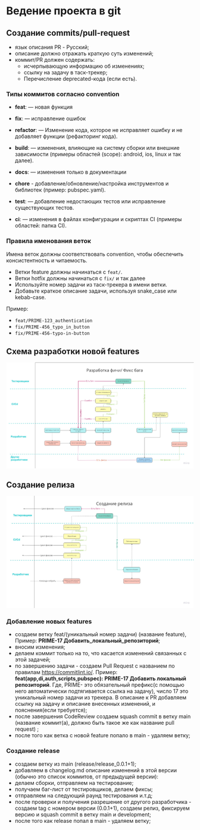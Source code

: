 
# Ведение проекта в git

## Создание commits/pull-request

- язык описания PR - Русский;
- описание должно отражать краткую суть изменений;
- коммит/PR должен содержать:
  - исчерпывающую информацию об изменениях;
  - ссылку на задачу в таск-трекер;
  - Перечисление deprecated-кода (если есть).

### Типы коммитов согласно convention

- **feat**: — новая функция

- **fix**: — исправление ошибок
- **refactor**: — Изменение кода, которое не исправляет ошибку и не добавляет функции (рефакторинг кода).
- **build**: — изменения, влияющие на систему сборки или внешние зависимости (примеры областей (scope): android, ios, linux и так далее).
- **docs**: — изменения только в документации
- **chore** - добавление/обновление/настройка инструментов и библиотек (пример: pubspec.yaml).
- **test**: — добавление недостающих тестов или исправление существующих тестов.
- **ci**: — изменения в файлах конфигурации и скриптах CI (примеры областей: папка CI).

### Правила именования веток

Имена веток должны соответствовать convention, чтобы обеспечить консистентность и читаемость.

- Ветки feature должны начинаться с `feat/`.
- Ветки hotfix должны начинаться с `fix/` и так далее
- Используйте номер задачи из таск-трекера в имени ветки.
- Добавьте краткое описание задачи, используя snake_case или kebab-case.

Пример:

- `feat/PRIME-123_authentication`
- `fix/PRIME-456_typo_in_button`
- `fix/PRIME-456-typo-in-button`

## Схема разработки новой features

![Схема разработки новой features](./tools/res/images/developing.jpg)

## Создание релиза

![Схема создания релиза](./tools/res/images/release.jpg)

### Добавление новых features

- создаем ветку feat/(уникальный номер задачи) (название feature),
Пример: **PRIME-17 Добавить_локальный_репозиторий**;
- вносим изменения;
- делаем коммит только на то, что касается изменений связанных с этой задачей;
- по завершению задачи - создаем Pull Request с названием по правилам <https://commitlint.io/>.
   Пример: **feat(app,di,auth,scripts,pubspec): PRIME-17 Добавить локальный репозиторий**.
   Где, PRIME- это обязательный префикс(с помощью него автоматически подтягивается ссылка на задачу), число 17 это уникальный номер задачи из трекера.
   В описание к PR добавляем ссылку на задачу и описание внесенных изменений, и пояснения(если требуется);
- после завершения CodeReview создаем squash commit в ветку main (название коммит(а), должно быть такое же как название pull request) ;
- после того как ветка с новой feature попало в main - удаляем ветку;

### Создание release

- создаем ветку из main (release/release_0.0.1+1);
- добавляем в changelog.md описание изменений в этой версии (обычно это список коммитов, от предыдущей версии):
- делаем сборки, отправляем на тестирование;
- получаем баг-лист от тестировщиков, делаем фиксы;
- отправляем на следующий раунд тестирования и.т.д;
- после проверки и получения разрешение от другого разработчика -  создаем tag c номером версии (0.0.1+1), создаем релиз, фиксируем версию и squash commit в ветку main и development;
- после того как release попал в main - удаляем ветку;
